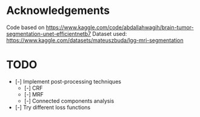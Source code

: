 # Acknowledgements

Code based on https://www.kaggle.com/code/abdallahwagih/brain-tumor-segmentation-unet-efficientnetb7
Dataset used: https://www.kaggle.com/datasets/mateuszbuda/lgg-mri-segmentation

# TODO

- [-] Implement post-processing techniques
  - [-] CRF
  - [-] MRF
  - [-] Connected components analysis
- [-] Try different loss functions

